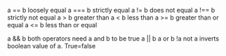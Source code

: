 a == b loosely equal
a === b strictly equal
a != b does not equal
a !== b strictly not equal
a > b greater than
a < b less than
a >= b greater than or equal
a <= b less than or equal

a && b both operators need a and b to be true
a || b   a or b
!a  not a inverts boolean value of a. True=false
